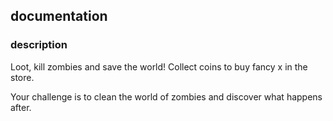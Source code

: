 ## documentation

### description
Loot, kill zombies and save the world!
Collect coins to buy fancy x in the store.

Your challenge is to clean the world of zombies and discover what happens after.

